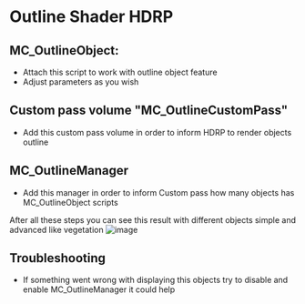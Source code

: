 # Outline Shader HDRP
## MC_OutlineObject:
- Attach this script to work with outline object feature
- Adjust parameters as you wish
## Custom pass volume "MC_OutlineCustomPass"
- Add this custom pass volume in order to inform HDRP to render objects outline
## MC_OutlineManager
- Add this manager in order to inform Custom pass how many objects has MC_OutlineObject scripts

After all these steps you can see this result with different objects simple and advanced like vegetation
![image](https://github.com/famousghost/OutlineProject/assets/23434168/b6011479-c0d2-4a73-a9de-c1aff65cb746)

## Troubleshooting
- If something went wrong with displaying this objects try to disable and enable MC_OutlineManager it could help
